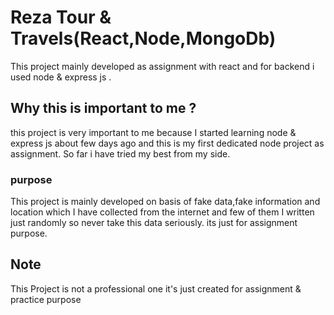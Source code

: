 # Reza Tour & Travels(React,Node,MongoDb) 
This project mainly developed as assignment with react and for backend i used node & express js .

## Why this is important to me ? 
this project is very important to me because I started learning node & express js about few days ago and this is my first dedicated node  project as assignment.
So far i have tried my best from my side.

### purpose

This project is mainly developed on basis of fake data,fake information and location which I have collected from the internet and few of them I written just randomly so never take this data seriously. its just for assignment purpose.



## Note
This Project is not a professional one it's just created for assignment & practice purpose